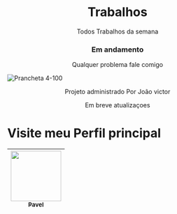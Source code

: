<h1 align="center"> Trabalhos </h1>
<p align="center"> Todos Trabalhos da semana </p>
<h3 align="center"> Em andamento </h3>


<p align="center"> Qualquer problema fale comigo </p>

![Prancheta 4-100](https://user-images.githubusercontent.com/114868052/193465367-ff4405dd-856b-41fe-b788-cd3705346269.jpg)


<p align="center"> Projeto administrado Por João victor  </p>
<p align="center"> Em breve atualizaçoes  </p>



# Visite meu Perfil principal

|  [<img src="https://user-images.githubusercontent.com/114868052/193460559-fc67a200-e002-4d32-8e86-2c1419dc317a.jpg" width=115><br><sub>Pavel</sub>](https://github.com/Pavelixo) |
| :---: | 
